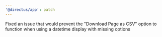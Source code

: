 ```yaml
---
'@directus/app': patch
---
```


Fixed an issue that would prevent the "Download Page as CSV" option to function when using a datetime display with
missing options
